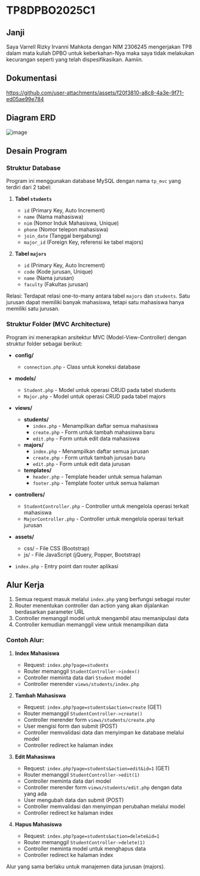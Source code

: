 # TP8DPBO2025C1

## Janji
Saya Varrell Rizky Irvanni Mahkota dengan NIM 2306245 mengerjakan TP8 dalam mata kuliah DPBO untuk keberkahan-Nya maka saya tidak melakukan kecurangan seperti yang telah dispesifikasikan. Aamiin.

## Dokumentasi
https://github.com/user-attachments/assets/f20f3810-a8c8-4a3e-9f71-ed05ae99e784

## Diagram ERD
![image](https://github.com/user-attachments/assets/49d590ed-9878-4d79-8405-9b8eba70b7d0)

## Desain Program

### Struktur Database
Program ini menggunakan database MySQL dengan nama `tp_mvc` yang terdiri dari 2 tabel:

1. **Tabel `students`**
   - `id` (Primary Key, Auto Increment)
   - `name` (Nama mahasiswa)
   - `nim` (Nomor Induk Mahasiswa, Unique)
   - `phone` (Nomor telepon mahasiswa)
   - `join_date` (Tanggal bergabung)
   - `major_id` (Foreign Key, referensi ke tabel majors)

2. **Tabel `majors`**
   - `id` (Primary Key, Auto Increment)
   - `code` (Kode jurusan, Unique)
   - `name` (Nama jurusan)
   - `faculty` (Fakultas jurusan)

Relasi: Terdapat relasi one-to-many antara tabel `majors` dan `students`. Satu jurusan dapat memiliki banyak mahasiswa, tetapi satu mahasiswa hanya memiliki satu jurusan.

### Struktur Folder (MVC Architecture)
Program ini menerapkan arsitektur MVC (Model-View-Controller) dengan struktur folder sebagai berikut:

- **config/**
  - `connection.php` - Class untuk koneksi database
  
- **models/**  
  - `Student.php` - Model untuk operasi CRUD pada tabel students
  - `Major.php` - Model untuk operasi CRUD pada tabel majors
  
- **views/**
  - **students/**
    - `index.php` - Menampilkan daftar semua mahasiswa
    - `create.php` - Form untuk tambah mahasiswa baru
    - `edit.php` - Form untuk edit data mahasiswa
  - **majors/**
    - `index.php` - Menampilkan daftar semua jurusan
    - `create.php` - Form untuk tambah jurusan baru
    - `edit.php` - Form untuk edit data jurusan
  - **templates/**
    - `header.php` - Template header untuk semua halaman
    - `footer.php` - Template footer untuk semua halaman
    
- **controllers/**
  - `StudentController.php` - Controller untuk mengelola operasi terkait mahasiswa
  - `MajorController.php` - Controller untuk mengelola operasi terkait jurusan
  
- **assets/**
  - css/ - File CSS (Bootstrap)
  - js/ - File JavaScript (jQuery, Popper, Bootstrap)
  
- `index.php` - Entry point dan router aplikasi

## Alur Kerja
1. Semua request masuk melalui `index.php` yang berfungsi sebagai router
2. Router menentukan controller dan action yang akan dijalankan berdasarkan parameter URL
3. Controller memanggil model untuk mengambil atau memanipulasi data
4. Controller kemudian memanggil view untuk menampilkan data

### Contoh Alur:
1. **Index Mahasiswa**
   - Request: `index.php?page=students`
   - Router memanggil `StudentController->index()`
   - Controller meminta data dari `Student` model
   - Controller merender `views/students/index.php`

2. **Tambah Mahasiswa**
   - Request: `index.php?page=students&action=create` (GET)
   - Router memanggil `StudentController->create()`
   - Controller merender form `views/students/create.php`
   - User mengisi form dan submit (POST)
   - Controller memvalidasi data dan menyimpan ke database melalui model
   - Controller redirect ke halaman index

3. **Edit Mahasiswa**
   - Request: `index.php?page=students&action=edit&id=1` (GET)
   - Router memanggil `StudentController->edit(1)`
   - Controller meminta data dari model
   - Controller merender form `views/students/edit.php` dengan data yang ada
   - User mengubah data dan submit (POST)
   - Controller memvalidasi dan menyimpan perubahan melalui model
   - Controller redirect ke halaman index

4. **Hapus Mahasiswa**
   - Request: `index.php?page=students&action=delete&id=1`
   - Router memanggil `StudentController->delete(1)`
   - Controller meminta model untuk menghapus data
   - Controller redirect ke halaman index

Alur yang sama berlaku untuk manajemen data jurusan (majors).

